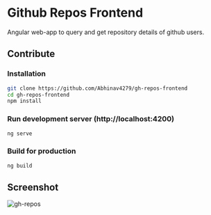 # Github Repos Frontend

Angular web-app to query and get repository details of github users.

## Contribute
### Installation

```bash
git clone https://github.com/Abhinav4279/gh-repos-frontend
cd gh-repos-frontend
npm install
```
### Run development server (http://localhost:4200)
```bash
ng serve
```
### Build for production
```bash
ng build
```

## Screenshot
![gh-repos](https://github.com/Abhinav4279/gh-repos-frontend/assets/54229503/8f821f36-9567-4567-bcad-5bc6985279af)
